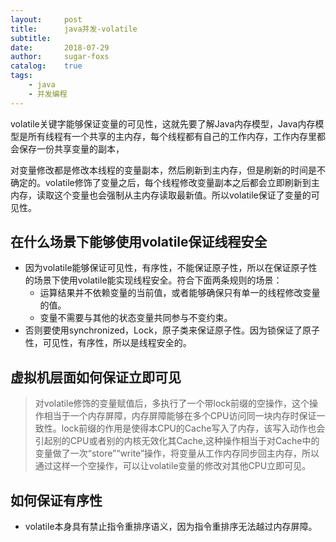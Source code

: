 ```yaml
---
layout:     post
title:      java并发-volatile
subtitle:   
date:       2018-07-29
author:     sugar-foxs
catalog: 	true
tags:
    - java
    - 并发编程
---
```


volatile关键字能够保证变量的可见性，这就先要了解Java内存模型，Java内存模型是所有线程有一个共享的主内存，每个线程都有自己的工作内存，工作内存里都会保存一份共享变量的副本，
<!-- more -->
对变量修改都是修改本线程的变量副本，然后刷新到主内存，但是刷新的时间是不确定的。volatile修饰了变量之后，每个线程修改变量副本之后都会立即刷新到主内存，读取这个变量也会强制从主内存读取最新值。所以volatile保证了变量的可见性。

## 在什么场景下能够使用volatile保证线程安全

- 因为volatile能够保证可见性，有序性，不能保证原子性，所以在保证原子性的场景下使用volatile能实现线程安全。符合下面两条规则的场景：
    - 运算结果并不依赖变量的当前值，或者能够确保只有单一的线程修改变量的值。
    - 变量不需要与其他的状态变量共同参与不变约束。
- 否则要使用synchronized，Lock，原子类来保证原子性。因为锁保证了原子性，可见性，有序性，所以是线程安全的。

## 虚拟机层面如何保证立即可见

> 对volatile修饰的变量赋值后，多执行了一个带lock前缀的空操作，这个操作相当于一个内存屏障，内存屏障能够在多个CPU访问同一块内存时保证一致性。lock前缀的作用是使得本CPU的Cache写入了内存，该写入动作也会引起别的CPU或者别的内核无效化其Cache,这种操作相当于对Cache中的变量做了一次“store”“write”操作，将变量从工作内存同步回主内存，所以通过这样一个空操作，可以让volatile变量的修改对其他CPU立即可见。

## 如何保证有序性

- volatile本身具有禁止指令重排序语义，因为指令重排序无法越过内存屏障。

